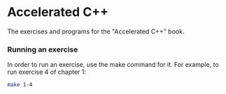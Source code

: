# Accelerated C++
The exercises and programs for the "Accelerated C++" book.

### Running an exercise
In order to run an exercise, use the make command for it. For example, to run exercise 4 of chapter 1:
```bash
make 1-4
```

